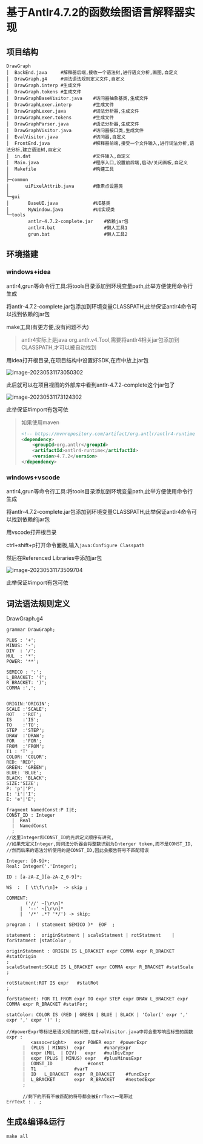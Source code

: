 # 基于Antlr4.7.2的函数绘图语言解释器实现





## 项目结构



```
DrawGraph
│  BackEnd.java		#解释器后端,接收一个语法树,进行语义分析,画图,自定义
│  DrawGraph.g4		#词法语法规则定义文件,自定义
│  DrawGraph.interp	#生成文件
│  DrawGraph.tokens	#生成文件
│  DrawGraphBaseVisitor.java	#访问器抽象基类,生成文件
│  DrawGraphLexer.interp		#生成文件
│  DrawGraphLexer.java			#词法分析器,生成文件
│  DrawGraphLexer.tokens		#生成文件
│  DrawGraphParser.java			#语法分析器,生成文件
│  DrawGraphVisitor.java		#访问器接口类,生成文件
│  EvalVisitor.java				#访问器,自定义
│  FrontEnd.java				#解释器前端,接受一个文件输入,进行词法分析,语法分析,建立语法树,自定义
│  in.dat						#文件输入,自定义
│  Main.java					#程序入口,设置前后端,启动/关闭画板,自定义
│  Makefile						#构建工具
│
├─common
│      uiPixelAttrib.java		#像素点设置类
│
└─gui
│       BaseUI.java				#UI基类
│       MyWindow.java			#UI实现类
└─tools
        antlr-4.7.2-complete.jar	#依赖jar包
        antlr4.bat					#懒人工具1
        grun.bat					#懒人工具2

```



## 环境搭建



### windows+idea

antlr4,grun等命令行工具:将tools目录添加到环境变量path,此举方便使用命令行生成

将antlr-4.7.2-complete.jar包添加到环境变量CLASSPATH,此举保证antlr4命令可以找到依赖的jar包

make工具(有更方便,没有问题不大)

> antlr4实际上是java org.antlr.v4.Tool,需要将antlr4相关jar包添加到CLASSPATH,才可以被自动找到

用idea打开根目录,在项目结构中设置好SDK,在库中放上jar包

![image-20230531173050302](https://raw.githubusercontent.com/DeutschBall/VideoBed/main/image-20230531173050302.png)

此后就可以在项目视图的外部库中看到antlr-4.7.2-complete这个jar包了

![image-20230531173124302](https://raw.githubusercontent.com/DeutschBall/VideoBed/main/image-20230531173124302.png)

此举保证#import有包可依

> 如果使用maven
>
> ```xml
> <!-- https://mvnrepository.com/artifact/org.antlr/antlr4-runtime -->
> <dependency>
>     <groupId>org.antlr</groupId>
>     <artifactId>antlr4-runtime</artifactId>
>     <version>4.7.2</version>
> </dependency>
> 
> ```



### windows+vscode

antlr4,grun等命令行工具:将tools目录添加到环境变量path,此举方便使用命令行生成

将antlr-4.7.2-complete.jar包添加到环境变量CLASSPATH,此举保证antlr4命令可以找到依赖的jar包

用vscode打开根目录

ctrl+shift+p打开命令面板,输入`java:Configure Classpath`

然后在Referenced Libraries中添加jar包

![image-20230531173509704](https://raw.githubusercontent.com/DeutschBall/VideoBed/main/image-20230531173509704.png)

此举保证#import有包可依



## 词法语法规则定义

DrawGraph.g4

```antlr
grammar DrawGraph;

PLUS : '+';
MINUS: '-';
DIV  : '/';
MUL  : '*';
POWER: '**';

SEMICO : ';';
L_BRACKET: '(';
R_BRACKET: ')';
COMMA :',';


ORIGIN:'ORIGIN';
SCALE :'SCALE';
ROT   :'ROT';
IS    :'IS';
TO    :'TO';
STEP  :'STEP';
DRAW  :'DRAW';
FOR   :'FOR';
FROM  :'FROM';
T1 : 'T' ;
COLOR: 'COLOR';
RED: 'RED';
GREEN: 'GREEN';
BLUE: 'BLUE';
BLACK: 'BLACK';
SIZE:'SIZE';
P: 'p'|'P';
I: 'i'|'I';
E: 'e'|'E';

fragment NamedConst:P I|E;
CONST_ID : Integer
  |  Real
  |  NamedConst
  ;
//这里Integer和CONST_ID的先后定义顺序有讲究,
//如果先定义Integer,则词法分析器会将整数识别为Interger token,而不是CONST_ID,
//然而后来的语法分析使用的是CONST_ID,因此会报告符号不匹配错误

Integer: [0-9]+;
Real: Integer('.'Integer);

ID : [a-zA-Z_][a-zA-Z_0-9]*;

WS  :  [ \t\f\r\n]+  -> skip ;

COMMENT:
	   ('//' ~[\r\n]*
	 |  '--' ~[\r\n]*
	 |  '/*' .*? '*/') -> skip;

program :  ( statement SEMICO )*  EOF  ;

statement :  originStatment | scaleStatment | rotStatment    | forStatment |statColor ;

originStatment : ORIGIN IS L_BRACKET expr COMMA expr R_BRACKET   #statOrigin
;
scaleStatment:SCALE IS L_BRACKET expr COMMA expr R_BRACKET #statScale
;

rotStatment:ROT IS expr   #statRot
;

forStatment: FOR T1 FROM expr TO expr STEP expr DRAW L_BRACKET expr COMMA expr R_BRACKET #statFor;

statColor: COLOR IS (RED | GREEN | BLUE | BLACK | 'Color(' expr ',' expr ',' expr ')' );

//#powerExpr等标记是语义规则的标签,在EvalVisitor.java中将会重写响应标签的函数
expr :
         <assoc=right>   expr POWER expr  #powerExpr
      |  (PLUS | MINUS)  expr       #unaryExpr
      |  expr (MUL  | DIV)   expr   #mulDivExpr
      |  expr (PLUS | MINUS) expr   #plusMinusExpr
      |  CONST_ID             #const
      |  T1              #varT
      |  ID   L_BRACKET  expr  R_BRACKET    #funcExpr
      |  L_BRACKET       expr  R_BRACKET    #nestedExpr
      ;
      
      //剩下的所有不被匹配的符号都会被ErrText一笔带过
ErrText : . ;

```

## 生成&编译&运行

```
make all
```






